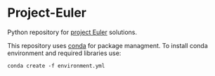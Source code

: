 Project-Euler
=======================
Python repository for [project Euler](https://projecteuler.net) solutions.

This repository uses [conda](https://conda.io) for package managment. To install conda environment and required libraries use:

```
conda create -f environment.yml
```
